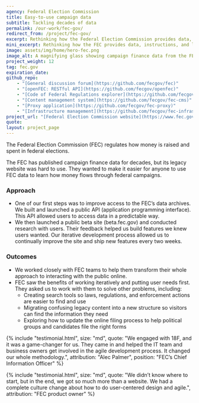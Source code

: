 ```yaml
---
agency: Federal Election Commission
title: Easy-to-use campaign data
subtitle: Tackling decades of data
permalink: /our-work/fec-gov/
redirect_from: /project/fec-gov/
excerpt: Rethinking how the Federal Election Commission provides data, instructions and legal resources to the public.
mini_excerpt: Rethinking how the FEC provides data, instructions, and legal resources to the public.
image: assets/img/home/hero-fec.png
image_alt: A magnifying glass showing campaign finance data from the FEC website
project_weight: 12
tag: fec.gov
expiration_date:
github_repo:
    - "[General discussion forum](https://github.com/fecgov/fec)"
    - "[openFEC: RESTful API](https://github.com/fecgov/openfec)"
    - "[Code of Federal Regulations explorer](https://github.com/fecgov/fec-eregs)"
    - "[Content management system](https://github.com/fecgov/fec-cms)"
    - "[Proxy application](https://github.com/fecgov/fec-proxy)"
    - "[Infrastructure management](https://github.com/fecgov/fec-infrastructure)"
project_url: "[Federal Election Commission website](https://www.fec.gov/)"
quote:
layout: project_page
---
```


The Federal Election Commission (FEC) regulates how money is raised and spent in federal elections.

The FEC has published campaign finance data for decades, but its legacy website was hard to use. They wanted to make it easier for anyone to use FEC data to learn how money flows through federal campaigns.

### Approach
* One of our first steps was to improve access to the FEC’s data archives. We built and launched a public API (application programming interface). This API allowed users to access data in a predictable way.
* We then launched a public beta site (beta.fec.gov) and conducted research with users. Their feedback helped us build features we knew users wanted. Our iterative development process allowed us to continually improve the site and ship new features every two weeks.

### Outcomes
* We worked closely with FEC teams to help them transform their whole approach to interacting with the public online.
* FEC saw the benefits of working iteratively and putting user needs first. They asked us to work with them to solve other problems, including:
    * Creating search tools so laws, regulations, and enforcement actions are easier to find and use
    * Migrating confusing legacy content into a new structure so visitors can find the information they need
    * Exploring how to update the online filing process to help political groups and candidates file the right forms


<!-- -->
{% include "testimonial.html",
     size: "md",
     quote: "We engaged with 18F, and it was a game-changer for us. They came in and helped the IT team and business owners get involved in the agile development process. It changed our whole methodology.",
     attribution: "Alec Palmer",
     position: "FEC’s Chief Information Officer"
%}


{% include "testimonial.html",
     size: "md",
     quote: "We didn’t know where to start, but in the end, we got so much more than a website. We had a complete culture change about how to do user-centered design and agile.",
     attribution: "FEC product owner"
%}


